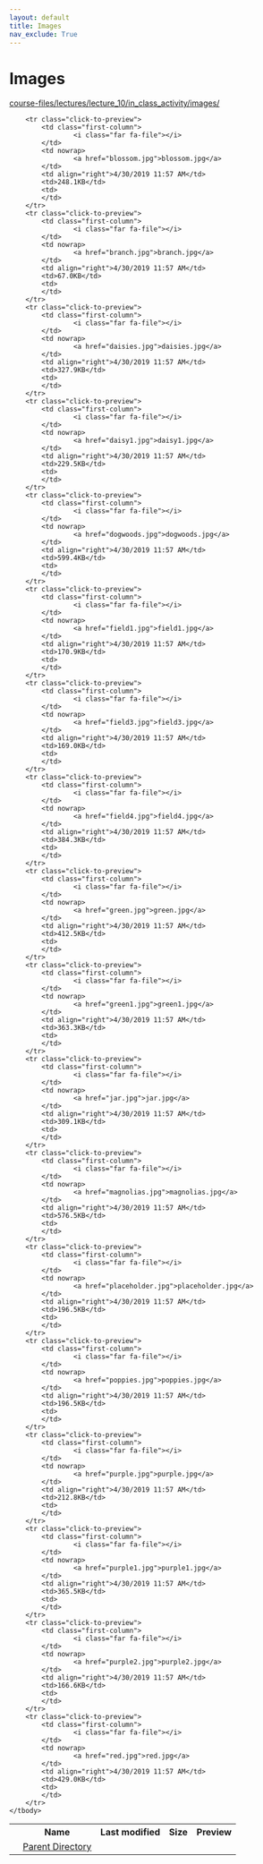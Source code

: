```yaml
---
layout: default
title: Images
nav_exclude: True
---
```


# Images

[course-files/lectures/lecture_10/in_class_activity/images/](.)

<table class="tbl-files">
    <tbody>
        <tr>
            <th valign="top"></th>
            <th>Name</th>
            <th>Last modified</th>
            <th>Size</th>
            <th>Preview</th>
        </tr>
        <tr>
            <td valign="top">
                <i class="fa fa-folder-open"></i>
            </td>
            <td><a href="../">Parent Directory</a></td>
            <td>&nbsp;</td>
            <td>&nbsp;</td>
            <td>&nbsp;</td>
        </tr>

        <tr class="click-to-preview">
            <td class="first-column">
                    <i class="far fa-file"></i>
            </td>
            <td nowrap>
                    <a href="blossom.jpg">blossom.jpg</a>
            </td>
            <td align="right">4/30/2019 11:57 AM</td>
            <td>248.1KB</td>
            <td>
            </td>
        </tr>
        <tr class="click-to-preview">
            <td class="first-column">
                    <i class="far fa-file"></i>
            </td>
            <td nowrap>
                    <a href="branch.jpg">branch.jpg</a>
            </td>
            <td align="right">4/30/2019 11:57 AM</td>
            <td>67.0KB</td>
            <td>
            </td>
        </tr>
        <tr class="click-to-preview">
            <td class="first-column">
                    <i class="far fa-file"></i>
            </td>
            <td nowrap>
                    <a href="daisies.jpg">daisies.jpg</a>
            </td>
            <td align="right">4/30/2019 11:57 AM</td>
            <td>327.9KB</td>
            <td>
            </td>
        </tr>
        <tr class="click-to-preview">
            <td class="first-column">
                    <i class="far fa-file"></i>
            </td>
            <td nowrap>
                    <a href="daisy1.jpg">daisy1.jpg</a>
            </td>
            <td align="right">4/30/2019 11:57 AM</td>
            <td>229.5KB</td>
            <td>
            </td>
        </tr>
        <tr class="click-to-preview">
            <td class="first-column">
                    <i class="far fa-file"></i>
            </td>
            <td nowrap>
                    <a href="dogwoods.jpg">dogwoods.jpg</a>
            </td>
            <td align="right">4/30/2019 11:57 AM</td>
            <td>599.4KB</td>
            <td>
            </td>
        </tr>
        <tr class="click-to-preview">
            <td class="first-column">
                    <i class="far fa-file"></i>
            </td>
            <td nowrap>
                    <a href="field1.jpg">field1.jpg</a>
            </td>
            <td align="right">4/30/2019 11:57 AM</td>
            <td>170.9KB</td>
            <td>
            </td>
        </tr>
        <tr class="click-to-preview">
            <td class="first-column">
                    <i class="far fa-file"></i>
            </td>
            <td nowrap>
                    <a href="field3.jpg">field3.jpg</a>
            </td>
            <td align="right">4/30/2019 11:57 AM</td>
            <td>169.0KB</td>
            <td>
            </td>
        </tr>
        <tr class="click-to-preview">
            <td class="first-column">
                    <i class="far fa-file"></i>
            </td>
            <td nowrap>
                    <a href="field4.jpg">field4.jpg</a>
            </td>
            <td align="right">4/30/2019 11:57 AM</td>
            <td>384.3KB</td>
            <td>
            </td>
        </tr>
        <tr class="click-to-preview">
            <td class="first-column">
                    <i class="far fa-file"></i>
            </td>
            <td nowrap>
                    <a href="green.jpg">green.jpg</a>
            </td>
            <td align="right">4/30/2019 11:57 AM</td>
            <td>412.5KB</td>
            <td>
            </td>
        </tr>
        <tr class="click-to-preview">
            <td class="first-column">
                    <i class="far fa-file"></i>
            </td>
            <td nowrap>
                    <a href="green1.jpg">green1.jpg</a>
            </td>
            <td align="right">4/30/2019 11:57 AM</td>
            <td>363.3KB</td>
            <td>
            </td>
        </tr>
        <tr class="click-to-preview">
            <td class="first-column">
                    <i class="far fa-file"></i>
            </td>
            <td nowrap>
                    <a href="jar.jpg">jar.jpg</a>
            </td>
            <td align="right">4/30/2019 11:57 AM</td>
            <td>309.1KB</td>
            <td>
            </td>
        </tr>
        <tr class="click-to-preview">
            <td class="first-column">
                    <i class="far fa-file"></i>
            </td>
            <td nowrap>
                    <a href="magnolias.jpg">magnolias.jpg</a>
            </td>
            <td align="right">4/30/2019 11:57 AM</td>
            <td>576.5KB</td>
            <td>
            </td>
        </tr>
        <tr class="click-to-preview">
            <td class="first-column">
                    <i class="far fa-file"></i>
            </td>
            <td nowrap>
                    <a href="placeholder.jpg">placeholder.jpg</a>
            </td>
            <td align="right">4/30/2019 11:57 AM</td>
            <td>196.5KB</td>
            <td>
            </td>
        </tr>
        <tr class="click-to-preview">
            <td class="first-column">
                    <i class="far fa-file"></i>
            </td>
            <td nowrap>
                    <a href="poppies.jpg">poppies.jpg</a>
            </td>
            <td align="right">4/30/2019 11:57 AM</td>
            <td>196.5KB</td>
            <td>
            </td>
        </tr>
        <tr class="click-to-preview">
            <td class="first-column">
                    <i class="far fa-file"></i>
            </td>
            <td nowrap>
                    <a href="purple.jpg">purple.jpg</a>
            </td>
            <td align="right">4/30/2019 11:57 AM</td>
            <td>212.8KB</td>
            <td>
            </td>
        </tr>
        <tr class="click-to-preview">
            <td class="first-column">
                    <i class="far fa-file"></i>
            </td>
            <td nowrap>
                    <a href="purple1.jpg">purple1.jpg</a>
            </td>
            <td align="right">4/30/2019 11:57 AM</td>
            <td>365.5KB</td>
            <td>
            </td>
        </tr>
        <tr class="click-to-preview">
            <td class="first-column">
                    <i class="far fa-file"></i>
            </td>
            <td nowrap>
                    <a href="purple2.jpg">purple2.jpg</a>
            </td>
            <td align="right">4/30/2019 11:57 AM</td>
            <td>166.6KB</td>
            <td>
            </td>
        </tr>
        <tr class="click-to-preview">
            <td class="first-column">
                    <i class="far fa-file"></i>
            </td>
            <td nowrap>
                    <a href="red.jpg">red.jpg</a>
            </td>
            <td align="right">4/30/2019 11:57 AM</td>
            <td>429.0KB</td>
            <td>
            </td>
        </tr>
    </tbody>
</table>

